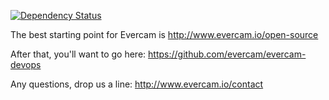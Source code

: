 [![Dependency Status](https://gemnasium.com/evercam/evercam-dashboard.svg)](https://gemnasium.com/evercam/evercam-dashboard)

The best starting point for Evercam is http://www.evercam.io/open-source

After that, you'll want to go here: https://github.com/evercam/evercam-devops

Any questions, drop us a line: http://www.evercam.io/contact
